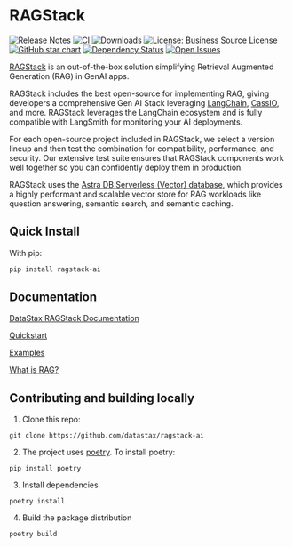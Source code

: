 # RAGStack
[![Release Notes](https://img.shields.io/github/v/release/datastax/ragstack-ai.svg)](https://github.com/datastax/ragstack-ai/releases)
[![CI](https://github.com/datastax/ragstack-ai/actions/workflows/ci.yml/badge.svg)](https://github.com/datastax/ragstack-ai/actions/workflows/ci.yml)
[![Downloads](https://static.pepy.tech/badge/ragstack-ai/month)](https://www.pepy.tech/projects/ragstack-ai)
[![License: Business Source License](https://img.shields.io/badge/License-BSL-yellow.svg)](https://github.com/datastax/ragstack-ai/blob/main/LICENSE.txt)
[![GitHub star chart](https://img.shields.io/github/stars/datastax/ragstack-ai?style=social)](https://star-history.com/#datastax/ragstack-ai)
[![Dependency Status](https://img.shields.io/librariesio/release/pypi/ragstack-ai)](https://libraries.io/pypi/ragstack-ai)
[![Open Issues](https://img.shields.io/github/issues-raw/datastax/ragstack-ai)](https://github.com/datastax/ragstack-ai/issues)

[RAGStack](https://www.datastax.com/products/ragstack) is an out-of-the-box solution simplifying Retrieval Augmented Generation (RAG) in GenAI apps.

RAGStack includes the best open-source for implementing RAG, giving developers a comprehensive Gen AI Stack leveraging [LangChain](https://python.langchain.com/docs/get_started/introduction), [CassIO](https://cassio.org/), and more. RAGStack leverages the LangChain ecosystem and is fully compatible with LangSmith for monitoring your AI deployments.

For each open-source project included in RAGStack, we select a version lineup and then test the combination for compatibility, performance, and security. Our extensive test suite ensures that RAGStack components work well together so you can confidently deploy them in production.

RAGStack uses the [Astra DB Serverless (Vector) database](https://docs.datastax.com/en/astra/astra-db-vector/get-started/quickstart.html), which provides a highly performant and scalable vector store for RAG workloads like question answering, semantic search, and semantic caching.

## Quick Install

With pip:
```bash
pip install ragstack-ai
```

## Documentation

[DataStax RAGStack Documentation](https://docs.datastax.com/en/ragstack/docs/index.html)

[Quickstart](https://docs.datastax.com/en/ragstack/docs/quickstart.html)

[Examples](https://docs.datastax.com/en/ragstack/docs/examples/index.html)

[What is RAG?](https://docs.datastax.com/en/ragstack/docs/intro-to-rag/index.html)

## Contributing and building locally

1. Clone this repo:
```shell
git clone https://github.com/datastax/ragstack-ai
```

2. The project uses [poetry](https://python-poetry.org/).
To install poetry:
```shell
pip install poetry
```

3. Install dependencies
```shell
poetry install
```

4. Build the package distribution
```shell
poetry build
```
